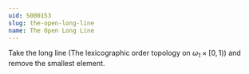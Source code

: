 ```yaml
---
uid: S000153
slug: the-open-long-line
name: The Open Long Line
---
```

Take the long line (The lexicographic order topology on $\omega_1 \times [0,1)$) and remove the smallest element.

